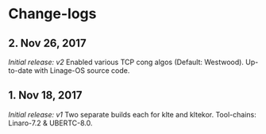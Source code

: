 # Change-logs

## 2. Nov 26, 2017
*Initial release: v2*
Enabled various TCP cong algos (Default: Westwood).
Up-to-date with Linage-OS source code.

## 1. Nov 18, 2017
*Initial release: v1*
Two separate builds each for klte and kltekor.
Tool-chains: Linaro-7.2 & UBERTC-8.0.
